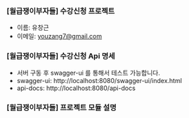 ### [월급쟁이부자들] 수강신청 프로젝트
* 이름: 유창근
* 이메일: youzang7@gmail.com

### [월급쟁이부자들] 수강신청 Api 명세
* 서버 구동 후 swagger-ui 를 통해서 테스트 가능합니다.
* swagger-ui: http://localhost:8080/swagger-ui/index.html
* api-docs: http://localhost:8080/api-docs

### [월급쟁이부자들] 프로젝트 모듈 설명


